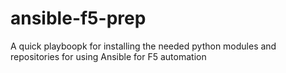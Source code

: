 # ansible-f5-prep
A quick playboopk for installing the needed python modules and repositories for using Ansible for F5 automation
